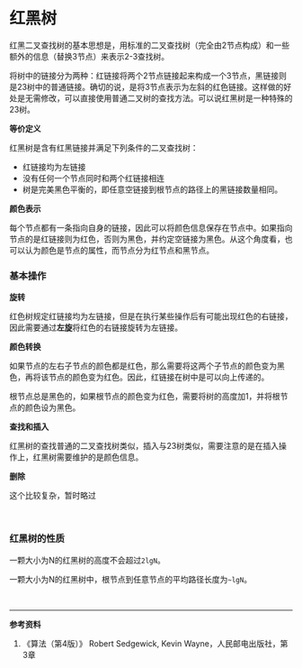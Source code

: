 # 红黑树

红黑二叉查找树的基本思想是，用标准的二叉查找树（完全由2节点构成）和一些额外的信息（替换3节点）来表示2-3查找树。

将树中的链接分为两种：红链接将两个2节点链接起来构成一个3节点，黑链接则是23树中的普通链接。确切的说，是将3节点表示为左斜的红色链接。这样做的好处是无需修改，可以直接使用普通二叉树的查找方法。可以说红黑树是一种特殊的23树。

**等价定义**

红黑树是含有红黑链接并满足下列条件的二叉查找树：

* 红链接均为左链接
* 没有任何一个节点同时和两个红链接相连
* 树是完美黑色平衡的，即任意空链接到根节点的路径上的黑链接数量相同。

**颜色表示**

每个节点都有一条指向自身的链接，因此可以将颜色信息保存在节点中。如果指向节点的是红链接则为红色，否则为黑色，并约定空链接为黑色。从这个角度看，也可以认为颜色是节点的属性，而节点分为红节点和黑节点。

### 基本操作

**旋转**

红色树规定红链接均为左链接，但是在执行某些操作后有可能出现红色的右链接，因此需要通过**左旋**将红色的右链接旋转为左链接。

**颜色转换**

如果节点的左右子节点的颜色都是红色，那么需要将这两个子节点的颜色变为黑色，再将该节点的颜色变为红色。因此，红链接在树中是可以向上传递的。

根节点总是黑色的，如果根节点的颜色变为红色，需要将树的高度加1，并将根节点的颜色设为黑色。

**查找和插入**

红黑树的查找普通的二叉查找树类似，插入与23树类似，需要注意的是在插入操作上，红黑树需要维护的是颜色信息。

**删除**

这个比较复杂，暂时略过

<br>

### 红黑树的性质

一颗大小为N的红黑树的高度不会超过`2lgN`。

一颗大小为N的红黑树中，根节点到任意节点的平均路径长度为`~lgN`。



<br>

------

**参考资料**

1. 《算法（第4版）》 Robert Sedgewick, Kevin Wayne，人民邮电出版社，第3章